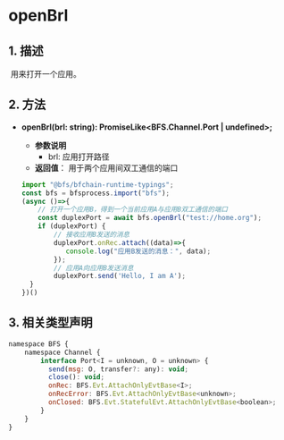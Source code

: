 # openBrl

## 1. 描述

​		用来打开一个应用。

## 2. 方法

- **openBrl(brl: string): PromiseLike<BFS.Channel.Port | undefined>;**

  - **参数说明**
    - brl:  应用打开路径
  - **返回值**： 用于两个应用间双工通信的端口

  ```javascript
  import "@bfs/bfchain-runtime-typings";
  const bfs = bfsprocess.import("bfs");
  (async ()=>{
      // 打开一个应用B，得到一个当前应用A与应用B双工通信的端口
      const duplexPort = await bfs.openBrl("test://home.org");
      if (duplexPort) {
          // 接收应用B发送的消息
          duplexPort.onRec.attach((data)=>{
             console.log("应用B发送的消息：", data);
          });
          // 应用A向应用B发送消息
          duplexPort.send('Hello, I am A');
  	}
  })()
  ```

## 3. 相关类型声明

```javascript
namespace BFS {
    namespace Channel {
        interface Port<I = unknown, O = unknown> {
          send(msg: O, transfer?: any): void;
          close(): void;
          onRec: BFS.Evt.AttachOnlyEvtBase<I>;
          onRecError: BFS.Evt.AttachOnlyEvtBase<unknown>;
          onClosed: BFS.Evt.StatefulEvt.AttachOnlyEvtBase<boolean>;
        }
    }
}
```